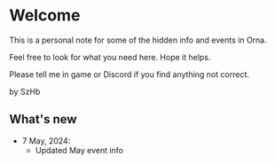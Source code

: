 <!-- OrnaNote/_README.md -->
<!-- docsify serve OrnaNote for preview -->

# Welcome

This is a personal note for some of the hidden info and events in Orna.

Feel free to look for what you need here. Hope it helps.

Please tell me in game or Discord if you find anything not correct.

by SzHb

## What's new

- 7 May, 2024:
  - Updated May event info